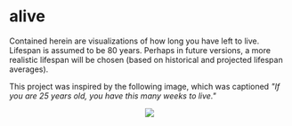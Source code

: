 alive
=====

Contained herein are visualizations of how long you have left to live. Lifespan is assumed to be 80 years. Perhaps in future versions, a more realistic lifespan will be chosen (based on historical and projected lifespan averages).

This project was inspired by the following image, which was captioned _"If you are 25 years old, you have this many weeks to live."_
<p align="center"><img src=http://i.imgur.com/MA3YeuX.jpg></p>

